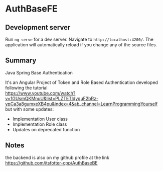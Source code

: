 # AuthBaseFE

## Development server

Run `ng serve` for a dev server. Navigate to `http://localhost:4200/`. The application will automatically reload if you change any of the source files.

## Summary
Java Spring Base Authentication

It's an Angular Project of Token and Role Based Authentication developed following the tutorial <br>
<url>https://www.youtube.com/watch?v=1GUsmQKMnuU&list=PLZTETldyguF2bRz-ypCa3a8gumxeXB4pu&index=4&ab_channel=LearnProgrammingYourself</url>
but with some updates:
<ul>
  <li>Implementation User class</li>
  <li>Implementation Role class</li>
  <li>Updates on deprecated function</li>
</ul>

## Notes
the backend is also on my github profile at the link <url> https://github.com/itsfotter-cpp/AuthBaseBE </url>
